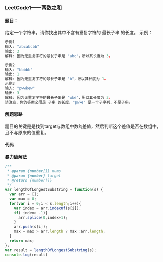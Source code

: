 ### LeetCode1——两数之和
#### 题目：
给定一个字符串，请你找出其中不含有重复字符的 最长子串 的长度。
示例：
```javascript
示例1
输入: "abcabcbb"
输出: 3
解释: 因为无重复字符的最长子串是 "abc"，所以其长度为 3。

示例2
输入: "bbbbb"
输出: 1
解释: 因为无重复字符的最长子串是 "b"，所以其长度为 1。
示例3
输入: "pwwkew"
输出: 3
解释: 因为无重复字符的最长子串是 "wke"，所以其长度为 3。
请注意，你的答案必须是 子串 的长度，"pwke" 是一个子序列，不是子串。
```
#### 解题思路
题目的关键是是找到target与数组中数的差值，然后判断这个差值是否在数组中，且不与原来的值重复。

#### 代码
**暴力破解法**
```javascript
/**
 * @param {number[]} nums
 * @param {number} target
 * @return {number[]}
 */
var lengthOfLongestSubstring = function(s) {
  var arr = [];
  var max = 0;
  for(var i = 0;i < s.length;i++){
    var index = arr.indexOf(s[i]);
    if( index> -1){
      arr.splice(0,index+1);
    }
    arr.push(s[i]);
    max = max > arr.length ? max :arr.length;
  }
  return max;
};
var result = lengthOfLongestSubstring(s);
console.log(result)
```

